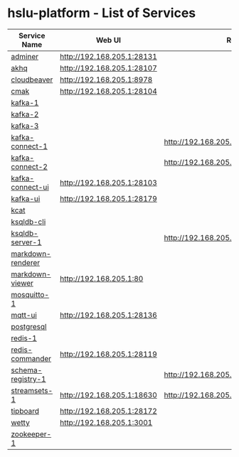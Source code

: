 # hslu-platform - List of Services

| Service Name | Web UI | Rest API |
|-------------- |------|------------
|[adminer](./documentation/services/adminer )|<http://192.168.205.1:28131>
|[akhq](./documentation/services/akhq )|<http://192.168.205.1:28107>
|[cloudbeaver](./documentation/services/cloudbeaver )|<http://192.168.205.1:8978>
|[cmak](./documentation/services/cmak )|<http://192.168.205.1:28104>
|[kafka-1](./documentation/services/kafka )|
|[kafka-2](./documentation/services/kafka )|
|[kafka-3](./documentation/services/kafka )|
|[kafka-connect-1](./documentation/services/kafka-connect )|| <http://192.168.205.1:8083>
|[kafka-connect-2](./documentation/services/kafka-connect )|| <http://192.168.205.1:8084>
|[kafka-connect-ui](./documentation/services/kafka-connect-ui )|<http://192.168.205.1:28103>
|[kafka-ui](./documentation/services/kafka-ui )|<http://192.168.205.1:28179>
|[kcat](./documentation/services/kcat )|
|[ksqldb-cli](./documentation/services/ksqldb-cli )|
|[ksqldb-server-1](./documentation/services/ksqldb )|| <http://192.168.205.1:8088>
|[markdown-renderer](./documentation/services/markdown-renderer )|
|[markdown-viewer](./documentation/services/markdown-viewer )|<http://192.168.205.1:80>
|[mosquitto-1](./documentation/services/mosquitto )|
|[mqtt-ui](./documentation/services/hivemq-ui )|<http://192.168.205.1:28136>
|[postgresql](./documentation/services/postgresql )|
|[redis-1](./documentation/services/redis )|
|[redis-commander](./documentation/services/redis-commander )|<http://192.168.205.1:28119>
|[schema-registry-1](./documentation/services/schema-registry )|| <http://192.168.205.1:8081>
|[streamsets-1](./documentation/services/streamsets )|<http://192.168.205.1:18630>| <http://192.168.205.1:18630/collector/restapi>
|[tipboard](./documentation/services/tipboard )|<http://192.168.205.1:28172>
|[wetty](./documentation/services/wetty )|<http://192.168.205.1:3001>
|[zookeeper-1](./documentation/services/zookeeper )|